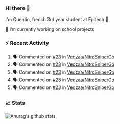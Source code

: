 ### Hi there 👋

I'm Quentin, french 3rd year student at Epitech :raised_hands: 

🔭 I’m currently working on school projects

### :zap: Recent Activity

<!--START_SECTION:activity-->
1. 🗣 Commented on [#23](https://github.com/Vedzaa/NitroSniperGo/issues/23) in [Vedzaa/NitroSniperGo](https://github.com/Vedzaa/NitroSniperGo)
2. 🗣 Commented on [#23](https://github.com/Vedzaa/NitroSniperGo/issues/23) in [Vedzaa/NitroSniperGo](https://github.com/Vedzaa/NitroSniperGo)
3. 🗣 Commented on [#23](https://github.com/Vedzaa/NitroSniperGo/issues/23) in [Vedzaa/NitroSniperGo](https://github.com/Vedzaa/NitroSniperGo)
4. 🗣 Commented on [#23](https://github.com/Vedzaa/NitroSniperGo/issues/23) in [Vedzaa/NitroSniperGo](https://github.com/Vedzaa/NitroSniperGo)
5. 🗣 Commented on [#23](https://github.com/Vedzaa/NitroSniperGo/issues/23) in [Vedzaa/NitroSniperGo](https://github.com/Vedzaa/NitroSniperGo)
<!--END_SECTION:activity-->


### 📈 Stats

![Anurag's github stats](https://github-readme-stats.vercel.app/api?username=vedzaa&show_icons=false&theme=dark)
